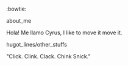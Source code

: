  :bowtie:

about_me

Hola! Me llamo Cyrus, I like to move it move it.

hugot_lines/other_stuffs

"Click. Clink. Clack. Chink Snick."
